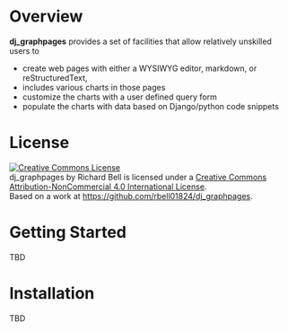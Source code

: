 # Overview

**dj_graphpages** provides a set of facilities that allow relatively unskilled users to

* create web pages with either a WYSIWYG editor, markdown, or reStructuredText,
* includes various charts in those pages
* customize the charts with a user defined query form
* populate the charts with data based on Django/python code snippets

# License

<a rel="license" href="http://creativecommons.org/licenses/by-nc/4.0/deed.en_US"><img alt="Creative Commons License" style="border-width:0" src="http://i.creativecommons.org/l/by-nc/4.0/88x31.png" /></a><br /><span xmlns:dct="http://purl.org/dc/terms/" property="dct:title">dj_graphpages</span> by <span xmlns:cc="http://creativecommons.org/ns#" property="cc:attributionName">Richard Bell</span> is licensed under a <a rel="license" href="http://creativecommons.org/licenses/by-nc/4.0/deed.en_US">Creative Commons Attribution-NonCommercial 4.0 International License</a>.<br />Based on a work at <a xmlns:dct="http://purl.org/dc/terms/" href="https://github.com/rbell01824/dj_graphpages" rel="dct:source">https://github.com/rbell01824/dj_graphpages</a>.

# Getting Started

TBD

# Installation

TBD


